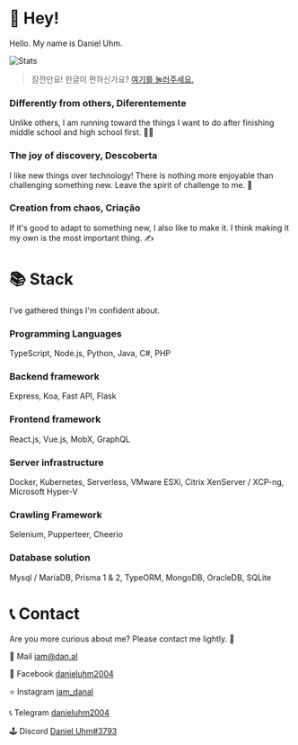 # 👋 Hey!

Hello. My name is Daniel Uhm.

![Stats](https://github-readme-stats.vercel.app/api?username=danieluhm2004&count_private=true&show_icons=true&theme=dracula)

> 잠깐만요! 한글이 편하신가요? [여기를 눌러주세요.](https://github.com/danieluhm2004/danieluhm2004/blob/main/README_ko.md)

### Differently from others, Diferentemente

Unlike others, I am running toward the things I want to do after finishing middle school and high school first. 🏃‍♂️

### The joy of discovery, Descoberta

I like new things over technology! There is nothing more enjoyable than challenging something new. Leave the spirit of challenge to me. 🎉

### Creation from chaos, Criação

If it's good to adapt to something new, I also like to make it. I think making it my own is the most important thing. ✍️

# 📚 Stack

I've gathered things I'm confident about.

### Programming Languages

TypeScript, Node.js, Python, Java, C#, PHP

### Backend framework

Express, Koa, Fast API, Flask

### Frontend framework

React.js, Vue.js, MobX, GraphQL

### Server infrastructure

Docker, Kubernetes, Serverless, VMware ESXi, Citrix XenServer / XCP-ng, Microsoft Hyper-V

### Crawling Framework

Selenium, Pupperteer, Cheerio

### Database solution

Mysql / MariaDB, Prisma 1 & 2, TypeORM, MongoDB, OracleDB, SQLite

# 📞 Contact

Are you more curious about me? Please contact me lightly. 🤝

📮 Mail [iam@dan.al](mailto:iam@dan.al)

📘 Facebook [danieluhm2004](https://facebook.com/danieluhm2004)

⭐ Instagram [iam_danal](https://www.instagram.com/iam_danal/)

📞 Telegram [danieluhm2004](https://t.me/danieluhm2004)

🕹️ Discord [Daniel Uhm#3793](https://discordapp.com/users/269459215637020672)
